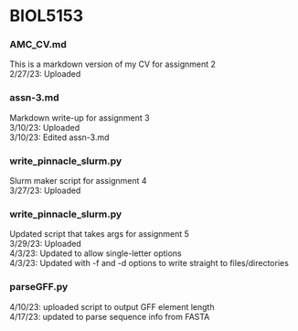 # BIOL5153

### **AMC_CV.md**  
This is a markdown version of my CV for assignment 2   
2/27/23: Uploaded

### **assn-3.md**
Markdown write-up for assignment 3  
3/10/23: Uploaded  
3/10/23: Edited assn-3.md  

### **write_pinnacle_slurm.py**
Slurm maker script for assignment 4  
3/27/23: Uploaded  

### **write_pinnacle_slurm.py**  
Updated script that takes args for assignment 5  
3/29/23: Uploaded  
4/3/23: Updated to allow single-letter options  
4/3/23: Updated with -f and -d options to write straight to files/directories  

### **parseGFF.py**  
4/10/23: uploaded script to output GFF element length  
4/17/23: updated to parse sequence info from FASTA  

